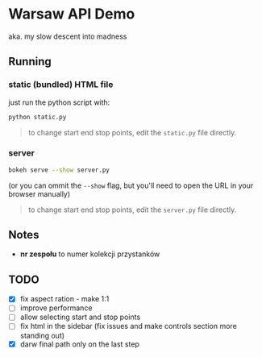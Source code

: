 # Warsaw API Demo

aka. my slow descent into madness

## Running

### static (bundled) HTML file

just run the python script with:

```bash
python static.py
```

> to change start end stop points, edit the `static.py` file directly.


### server

```bash
bokeh serve --show server.py
```

(or you can ommit the `--show` flag, but you'll need to open the URL in your browser manually)

> to change start end stop points, edit the `server.py` file directly.


## Notes

- **nr zespołu** to numer kolekcji przystanków


## TODO

- [x] fix aspect ration - make 1:1
- [ ] improve performance
- [ ] allow selecting start and stop points
- [ ] fix html in the sidebar (fix issues and make controls section more standing out)
- [x] darw final path only on the last step
